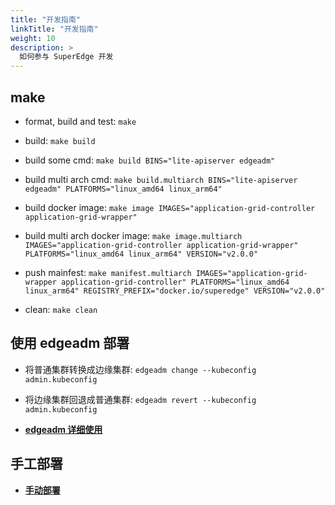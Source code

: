 ```yaml
---
title: "开发指南"
linkTitle: "开发指南"
weight: 10
description: >
  如何参与 SuperEdge 开发
---
```


## make

- format, build and test: `make`

- build: `make build`

- build some cmd: `make build BINS="lite-apiserver edgeadm"`

- build multi arch cmd: `make build.multiarch BINS="lite-apiserver edgeadm" PLATFORMS="linux_amd64 linux_arm64"`

- build docker image: `make image IMAGES="application-grid-controller application-grid-wrapper"`

- build multi arch docker image: `make image.multiarch IMAGES="application-grid-controller application-grid-wrapper" PLATFORMS="linux_amd64 linux_arm64" VERSION="v2.0.0"`

- push mainfest: `make manifest.multiarch IMAGES="application-grid-wrapper application-grid-controller" PLATFORMS="linux_amd64 linux_arm64" REGISTRY_PREFIX="docker.io/superedge" VERSION="v2.0.0"`

- clean: `make clean`

## 使用 edgeadm 部署

- 将普通集群转换成边缘集群: `edgeadm change --kubeconfig admin.kubeconfig`

- 将边缘集群回退成普通集群: `edgeadm revert --kubeconfig admin.kubeconfig`

- [**edgeadm 详细使用**](/zh/docs/installation/how-to-bootstrap-an-edge-kubernetes-cluster/)

## 手工部署

- [**手动部署**](/zh/docs/installation/install-manually/)
